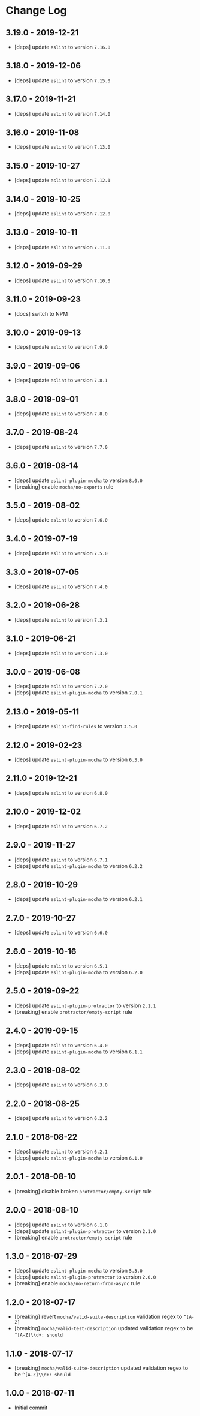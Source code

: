 # Change Log

## 3.19.0 - 2019-12-21
  - [deps] update `eslint` to version `7.16.0`

## 3.18.0 - 2019-12-06
 - [deps] update `eslint` to version `7.15.0`
 
## 3.17.0 - 2019-11-21
 - [deps] update `eslint` to version `7.14.0`
 
## 3.16.0 - 2019-11-08
 - [deps] update `eslint` to version `7.13.0`
 
## 3.15.0 - 2019-10-27
 - [deps] update `eslint` to version `7.12.1`
 
## 3.14.0 - 2019-10-25
 - [deps] update `eslint` to version `7.12.0`
 
## 3.13.0 - 2019-10-11
 - [deps] update `eslint` to version `7.11.0`
 
## 3.12.0 - 2019-09-29
 - [deps] update `eslint` to version `7.10.0`
 
## 3.11.0 - 2019-09-23
 - [docs] switch to NPM
 
## 3.10.0 - 2019-09-13
 - [deps] update `eslint` to version `7.9.0`
 
## 3.9.0 - 2019-09-06
 - [deps] update `eslint` to version `7.8.1`
 
## 3.8.0 - 2019-09-01
 - [deps] update `eslint` to version `7.8.0`
 
## 3.7.0 - 2019-08-24
 - [deps] update `eslint` to version `7.7.0`
 
## 3.6.0 - 2019-08-14
 - [deps] update `eslint-plugin-mocha` to version `8.0.0`
 - [breaking] enable `mocha/no-exports` rule
 
## 3.5.0 - 2019-08-02
 - [deps] update `eslint` to version `7.6.0`
 
## 3.4.0 - 2019-07-19
 - [deps] update `eslint` to version `7.5.0`
 
## 3.3.0 - 2019-07-05
 - [deps] update `eslint` to version `7.4.0`
 
## 3.2.0 - 2019-06-28
 - [deps] update `eslint` to version `7.3.1`
 
## 3.1.0 - 2019-06-21
 - [deps] update `eslint` to version `7.3.0`
 
## 3.0.0 - 2019-06-08
 - [deps] update `eslint` to version `7.2.0`
 - [deps] update `eslint-plugin-mocha` to version `7.0.1`
 
## 2.13.0 - 2019-05-11
 - [deps] update `eslint-find-rules` to version `3.5.0`
 
## 2.12.0 - 2019-02-23
 - [deps] update `eslint-plugin-mocha` to version `6.3.0`
 
## 2.11.0 - 2019-12-21
 - [deps] update `eslint` to version `6.8.0`
 
## 2.10.0 - 2019-12-02
 - [deps] update `eslint` to version `6.7.2`
 
## 2.9.0 - 2019-11-27
 - [deps] update `eslint` to version `6.7.1`
 - [deps] update `eslint-plugin-mocha` to version `6.2.2`
 
## 2.8.0 - 2019-10-29
 - [deps] update `eslint-plugin-mocha` to version `6.2.1`
 
## 2.7.0 - 2019-10-27
 - [deps] update `eslint` to version `6.6.0`
 
## 2.6.0 - 2019-10-16
 - [deps] update `eslint` to version `6.5.1`
 - [deps] update `eslint-plugin-mocha` to version `6.2.0`

## 2.5.0 - 2019-09-22
 - [deps] update `eslint-plugin-protractor` to version `2.1.1`
 - [breaking] enable `protractor/empty-script` rule
 
## 2.4.0 - 2019-09-15
 - [deps] update `eslint` to version `6.4.0`
 - [deps] update `eslint-plugin-mocha` to version `6.1.1`

## 2.3.0 - 2019-08-02
 - [deps] update `eslint` to version `6.3.0`
 
## 2.2.0 - 2018-08-25
 - [deps] update `eslint` to version `6.2.2`
 
## 2.1.0 - 2018-08-22
 - [deps] update `eslint` to version `6.2.1`
 - [deps] update `eslint-plugin-mocha` to version `6.1.0`

## 2.0.1 - 2018-08-10
 - [breaking] disable broken `protractor/empty-script` rule

## 2.0.0 - 2018-08-10
 - [deps] update `eslint` to version `6.1.0`
 - [deps] update `eslint-plugin-protractor` to version `2.1.0`
 - [breaking] enable `protractor/empty-script` rule

## 1.3.0 - 2018-07-29
 - [deps] update `eslint-plugin-mocha` to version `5.3.0`
 - [deps] update `eslint-plugin-protractor` to version `2.0.0`
 - [breaking] enable `mocha/no-return-from-async` rule

## 1.2.0 - 2018-07-17
 - [breaking] revert `mocha/valid-suite-description` validation regex to `^[A-Z]`
 - [breaking] `mocha/valid-test-description` updated validation regex to be `^[A-Z]\\d+: should`

## 1.1.0 - 2018-07-17
 - [breaking] `mocha/valid-suite-description` updated validation regex to be `^[A-Z]\\d+: should`

## 1.0.0 - 2018-07-11
 - Initial commit
